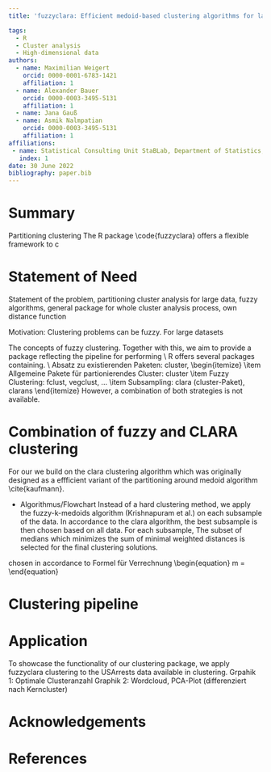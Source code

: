 ```yaml
---
title: 'fuzzyclara: Efficient medoid-based clustering algorithms for large and fuzzy data'

tags:
  - R
  - Cluster analysis
  - High-dimensional data
authors:
  - name: Maximilian Weigert
    orcid: 0000-0001-6783-1421
    affiliation: 1
  - name: Alexander Bauer
    orcid: 0000-0003-3495-5131
    affiliation: 1
  - name: Jana Gauß
  - name: Asmik Nalmpatian
    orcid: 0000-0003-3495-5131
    affiliation: 1
affiliations:
 - name: Statistical Consulting Unit StaBLab, Department of Statistics, LMU Munich, Germany
   index: 1
date: 30 June 2022
bibliography: paper.bib
---
```


# Summary
Partitioning clustering The R package \code{fuzzyclara} offers a flexible framework to c

# Statement of Need

Statement of the problem, partitioning cluster analysis for large
data, fuzzy algorithms, general package for whole cluster analysis process,
own distance function

Motivation: Clustering problems can be fuzzy. For large datasets 

The concepts of fuzzy clustering. Together with this, we aim to provide a package
reflecting the pipeline for performing 
\\ R offers several packages containing. 
\\ Absatz zu existierenden Paketen: cluster,
\begin{itemize}
\item Allgemeine Pakete für partionierendes Cluster: cluster
\item Fuzzy Clustering: fclust, vegclust, ...
\item Subsampling: clara (cluster-Paket), clarans
\end{itemize}
However, a combination of both strategies is not available.

# Combination of fuzzy and CLARA clustering
For our we build on the clara clustering algorithm which was originally
designed as a effficient variant of the partitioning around medoid algorithm
\cite{kaufmann}.
- Algorithmus/Flowchart
Instead of a hard clustering method, we apply the fuzzy-k-medoids algorithm
(Krishnapuram et al.) on each subsample of the data. In accordance to the
clara algorithm, the best subsample is then chosen based on all data. For each
subsample, 
The subset of 
medians which minimizes the sum of minimal weighted distances is selected for
the final clustering solutions. 

chosen in accordance to 
Formel für Verrechnung
\begin{equation}
m = 
\end{equation}

# Clustering pipeline

# Application
To showcase the functionality of our clustering package, we apply fuzzyclara
clustering to the USArrests data available in clustering.
Grpahik 1: Optimale Clusteranzahl
Graphik 2: Wordcloud, PCA-Plot (differenziert nach Kerncluster)




# Acknowledgements

# References
